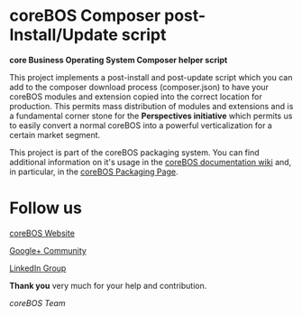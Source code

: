 coreBOS Composer post-Install/Update script
=======

**core Business Operating System Composer helper script**

This project implements a post-install and post-update script which you can add to the composer download process (composer.json) to have your coreBOS modules and extension copied into the correct location for production. This permits mass distribution of modules and extensions and is a fundamental corner stone for the **Perspectives initiative** which permits us to easily convert a normal coreBOS into a powerful verticalization for a certain market segment.

This project is part of the coreBOS packaging system. You can find additional information on it's usage in the [coreBOS documentation wiki](http://corebos.org/documentation) and, in particular, in the [coreBOS Packaging Page](http://corebos.org/documentation/doku.php?id=en:devel:packagemodules).


**Follow us**
======

[coreBOS Website](http://corebos.org/)

[Google+ Community](https://plus.google.com/communities/109845486286232591652)

[LinkedIn Group](http://www.linkedin.com/groups/coreBOS-7479130?trk=my_groups-b-grp-v)


**Thank you** very much for your help and contribution.

*coreBOS Team*
